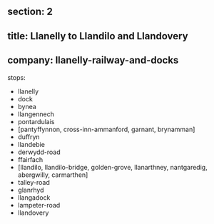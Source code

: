 section: 2
----
title: Llanelly to Llandilo and Llandovery
----
company: llanelly-railway-and-docks
----
stops:
- llanelly
- dock
- bynea
- llangennech
- pontardulais
- [pantyffynnon, cross-inn-ammanford, garnant, brynamman]
- duffryn
- llandebie
- derwydd-road
- ffairfach
- [llandilo, llandilo-bridge, golden-grove, llanarthney, nantgaredig, abergwilly, carmarthen]
- talley-road
- glanrhyd
- llangadock
- lampeter-road
- llandovery
